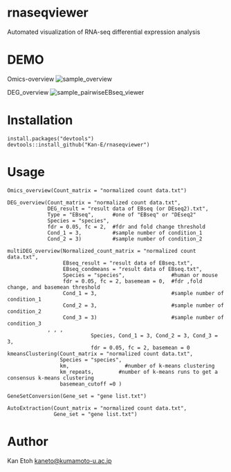 # rnaseqviewer

Automated visualization of RNA-seq differential expression analysis

# DEMO
Omics-overview
![sample_overview](https://user-images.githubusercontent.com/77435195/126021992-bcf85ab9-37ef-4409-adf0-d6d807abca12.png)

DEG_overview
![sample_pairwiseEBseq_viewer](https://user-images.githubusercontent.com/77435195/126033622-d33c24b8-14cd-4cd6-bd03-e32b1cd6c80a.png)

# Installation
```
install.packages("devtools")
devtools::install_github("Kan-E/rnaseqviewer")
```
# Usage
```
Omics_overview(Count_matrix = "normalized count data.txt")

DEG_overview(Count_matrix = "normalized count data.txt", 
             DEG_result = "result data of EBseq (or DEseq2).txt",
             Type = "EBseq",      #one of "EBseq" or "DEseq2"
             Species = "species",
             fdr = 0.05, fc = 2,  #fdr and fold change threshold
             Cond_1 = 3,          #sample number of condition_1
             Cond_2 = 3)          #sample number of condition_2
             
multiDEG_overview(Normalized_count_matrix = "normalized count data.txt", 
                  EBseq_result = "result data of EBseq.txt",
                  EBseq_condmeans = "result data of EBseq.txt",
                  Species = "species",               #human or mouse
                  fdr = 0.05, fc = 2, basemeam = 0,  #fdr ,fold change, and basemean threshold
                  Cond_1 = 3,                        #sample number of condition_1
                  Cond_2 = 3,                        #sample number of condition_2
                  Cond_3 = 3)                        #sample number of condition_3
             , , ,
                           Species, Cond_1 = 3, Cond_2 = 3, Cond_3 = 3,
                           fdr = 0.05, fc = 2, basemean = 0
kmeansClustering(Count_matrix = "normalized count data.txt", 
                 Species = "species",
                 km,                  #number of k-means clustering
                 km_repeats,        #number of k-means runs to get a consensus k-means clustering
                 basemean_cutoff =0 )

GeneSetConversion(Gene_set = "gene list.txt")

AutoExtraction(Count_matrix = "normalized count data.txt", 
               Gene_set = "gene list.txt")
```
 
# Author
 
Kan Etoh
<kaneto@kumamoto-u.ac.jp>
